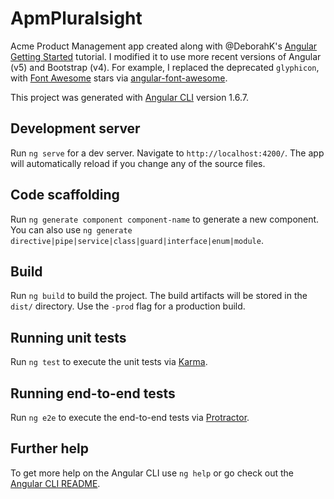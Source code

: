 # ApmPluralsight

Acme Product Management app created along with @DeborahK's [Angular Getting Started](https://github.com/DeborahK/Angular-GettingStarted) tutorial. I modified it to use more recent versions of Angular (v5) and Bootstrap (v4). For example, I replaced the deprecated `glyphicon`, with [Font Awesome](https://fontawesome.com/) stars via [angular-font-awesome](https://github.com/baruchvlz/angular-font-awesome).

This project was generated with [Angular CLI](https://github.com/angular/angular-cli) version 1.6.7.

## Development server

Run `ng serve` for a dev server. Navigate to `http://localhost:4200/`. The app will automatically reload if you change any of the source files.

## Code scaffolding

Run `ng generate component component-name` to generate a new component. You can also use `ng generate directive|pipe|service|class|guard|interface|enum|module`.

## Build

Run `ng build` to build the project. The build artifacts will be stored in the `dist/` directory. Use the `-prod` flag for a production build.

## Running unit tests

Run `ng test` to execute the unit tests via [Karma](https://karma-runner.github.io).

## Running end-to-end tests

Run `ng e2e` to execute the end-to-end tests via [Protractor](http://www.protractortest.org/).

## Further help

To get more help on the Angular CLI use `ng help` or go check out the [Angular CLI README](https://github.com/angular/angular-cli/blob/master/README.md).
